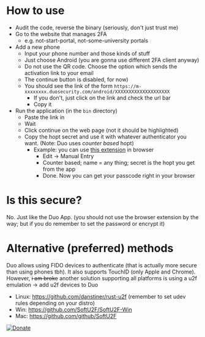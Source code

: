 # How to use

* Audit the code, reverse the binary (seriously, don't just trust me)
* Go to the website that manages 2FA
  * e.g. not-start-portal, not-some-university portals
* Add a new phone
  * Input your phone number and those kinds of stuff
  * Just choose Android (you are gonna use different 2FA client anyway)
  * Do not use the QR code. Choose the option which sends the activation
    link to your email
  * The continue button is disabled, for now)
  * You should see the link of the form
    `https://m-xxxxxxxx.duosecurity.com/android/XXXXXXXXXXXXXXXXXXXX`
    * If you don't, just click on the link and check the url bar
    * Copy it
* Run the application (in the `bin` directory)
  * Paste the link in
  * Wait
  * Click continue on the web page (not it should be highlighted)
  * Copy the hopt secret and use it with whatever authenticator you
    want. (Note: Duo uses *counter based* hopt)
    * Example: you can use
      [this extension](https://github.com/Authenticator-Extension/Authenticator)
      in browser
      * Edit -> Manual Entry
      * Counter based; name = any thing; secret is the hopt you get from
        the app
      * Done. Now you can get your passcode right in your browser

# Is this secure?

No. Just like the Duo App. (you should not use the browser extension by the way; but if you do remember to set the password or encrypt it)

# Alternative (preferred) methods

Duo allows using FIDO devices to authenticate (that is actually more
secure than using phones tbh). It also supports TouchID (only Apple and Chrome).
However, ~~i am broke~~ another solution supporting all platforms is using a
u2f emulation -> add u2f devices to Duo

* Linux: https://github.com/danstiner/rust-u2f (remember to set udev rules depending on your distro)
* Win: https://github.com/SoftU2F/SoftU2F-Win
* Mac: https://github.com/github/SoftU2F

[![Donate](https://img.shields.io/badge/Donate-PayPal-green.svg)](https://www.paypal.com/cgi-bin/webscr?cmd=_s-xclick&hosted_button_id=C44YKYMVNL4TA)